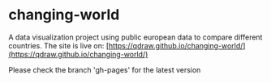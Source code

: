 # changing-world

A data visualization project using public european data to compare different countries.
The site is live on: [https://qdraw.github.io/changing-world/](https://qdraw.github.io/changing-world/)

Please check the branch 'gh-pages' for the latest version

